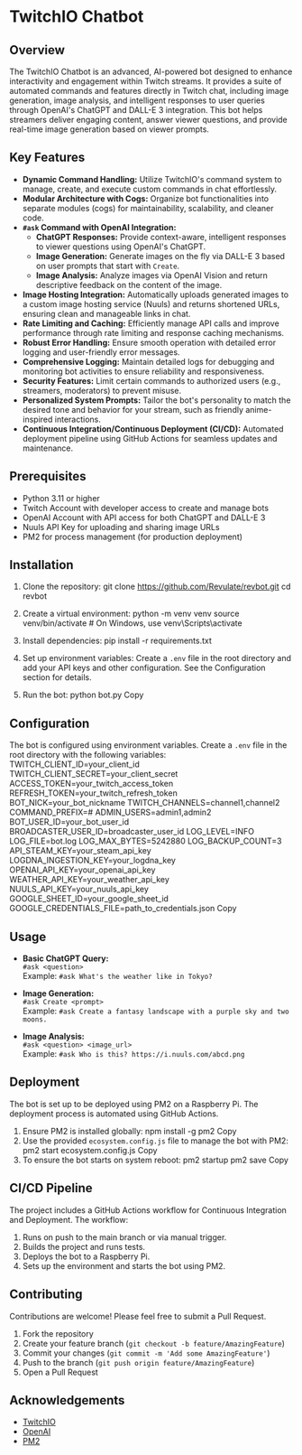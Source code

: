 # TwitchIO Chatbot

## Overview

The TwitchIO Chatbot is an advanced, AI-powered bot designed to enhance interactivity and engagement within Twitch streams. It provides a suite of automated commands and features directly in Twitch chat, including image generation, image analysis, and intelligent responses to user queries through OpenAI's ChatGPT and DALL-E 3 integration. This bot helps streamers deliver engaging content, answer viewer questions, and provide real-time image generation based on viewer prompts.

## Key Features

- **Dynamic Command Handling:** Utilize TwitchIO's command system to manage, create, and execute custom commands in chat effortlessly.
- **Modular Architecture with Cogs:** Organize bot functionalities into separate modules (cogs) for maintainability, scalability, and cleaner code.
- **`#ask` Command with OpenAI Integration:**
  - **ChatGPT Responses:** Provide context-aware, intelligent responses to viewer questions using OpenAI's ChatGPT.
  - **Image Generation:** Generate images on the fly via DALL-E 3 based on user prompts that start with `Create`.
  - **Image Analysis:** Analyze images via OpenAI Vision and return descriptive feedback on the content of the image.
- **Image Hosting Integration:** Automatically uploads generated images to a custom image hosting service (Nuuls) and returns shortened URLs, ensuring clean and manageable links in chat.
- **Rate Limiting and Caching:** Efficiently manage API calls and improve performance through rate limiting and response caching mechanisms.
- **Robust Error Handling:** Ensure smooth operation with detailed error logging and user-friendly error messages.
- **Comprehensive Logging:** Maintain detailed logs for debugging and monitoring bot activities to ensure reliability and responsiveness.
- **Security Features:** Limit certain commands to authorized users (e.g., streamers, moderators) to prevent misuse.
- **Personalized System Prompts:** Tailor the bot's personality to match the desired tone and behavior for your stream, such as friendly anime-inspired interactions.
- **Continuous Integration/Continuous Deployment (CI/CD):** Automated deployment pipeline using GitHub Actions for seamless updates and maintenance.

## Prerequisites

- Python 3.11 or higher
- Twitch Account with developer access to create and manage bots
- OpenAI Account with API access for both ChatGPT and DALL-E 3
- Nuuls API Key for uploading and sharing image URLs
- PM2 for process management (for production deployment)

## Installation

1. Clone the repository:
git clone https://github.com/Revulate/revbot.git
cd revbot
2. Create a virtual environment:
python -m venv venv
source venv/bin/activate  # On Windows, use venv\Scripts\activate
3. Install dependencies:
pip install -r requirements.txt
4. Set up environment variables:
Create a `.env` file in the root directory and add your API keys and other configuration. See the Configuration section for details.

5. Run the bot:
python bot.py
Copy
## Configuration

The bot is configured using environment variables. Create a `.env` file in the root directory with the following variables:
TWITCH_CLIENT_ID=your_client_id
TWITCH_CLIENT_SECRET=your_client_secret
ACCESS_TOKEN=your_twitch_access_token
REFRESH_TOKEN=your_twitch_refresh_token
BOT_NICK=your_bot_nickname
TWITCH_CHANNELS=channel1,channel2
COMMAND_PREFIX=#
ADMIN_USERS=admin1,admin2
BOT_USER_ID=your_bot_user_id
BROADCASTER_USER_ID=broadcaster_user_id
LOG_LEVEL=INFO
LOG_FILE=bot.log
LOG_MAX_BYTES=5242880
LOG_BACKUP_COUNT=3
API_STEAM_KEY=your_steam_api_key
LOGDNA_INGESTION_KEY=your_logdna_key
OPENAI_API_KEY=your_openai_api_key
WEATHER_API_KEY=your_weather_api_key
NUULS_API_KEY=your_nuuls_api_key
GOOGLE_SHEET_ID=your_google_sheet_id
GOOGLE_CREDENTIALS_FILE=path_to_credentials.json
Copy
## Usage

- **Basic ChatGPT Query:**  
  `#ask <question>`  
  Example: `#ask What's the weather like in Tokyo?`

- **Image Generation:**  
  `#ask Create <prompt>`  
  Example: `#ask Create a fantasy landscape with a purple sky and two moons.`

- **Image Analysis:**  
  `#ask <question> <image_url>`  
  Example: `#ask Who is this? https://i.nuuls.com/abcd.png`

## Deployment

The bot is set up to be deployed using PM2 on a Raspberry Pi. The deployment process is automated using GitHub Actions.

1. Ensure PM2 is installed globally:
npm install -g pm2
Copy
2. Use the provided `ecosystem.config.js` file to manage the bot with PM2:
pm2 start ecosystem.config.js
Copy
3. To ensure the bot starts on system reboot:
pm2 startup
pm2 save
Copy
## CI/CD Pipeline

The project includes a GitHub Actions workflow for Continuous Integration and Deployment. The workflow:

1. Runs on push to the main branch or via manual trigger.
2. Builds the project and runs tests.
3. Deploys the bot to a Raspberry Pi.
4. Sets up the environment and starts the bot using PM2.

## Contributing

Contributions are welcome! Please feel free to submit a Pull Request.

1. Fork the repository
2. Create your feature branch (`git checkout -b feature/AmazingFeature`)
3. Commit your changes (`git commit -m 'Add some AmazingFeature'`)
4. Push to the branch (`git push origin feature/AmazingFeature`)
5. Open a Pull Request

## Acknowledgements

- [TwitchIO](https://github.com/TwitchIO/TwitchIO)
- [OpenAI](https://openai.com/)
- [PM2](https://pm2.keymetrics.io/)